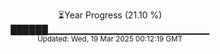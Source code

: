 <p align="center">
⏳Year Progress (21.10 %)<br>
██████▁▁▁▁▁▁▁▁▁▁▁▁▁▁▁▁▁▁▁▁▁▁▁▁ <br>
<sub>Updated: Wed, 19 Mar 2025 00:12:19 GMT</sub>
</p>


